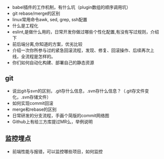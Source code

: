 - babel插件的工作机制，有什么坑（plugin数组的顺序调用坑）
- git rebase/merge的区别
- linux常用命令awk, sed, grep, ssh配置
- 什么是工程化
- eslint,是做什么用的，日常开发你做过哪些个性化配置,有没有写过规则，介绍下
- 前后端分离,你知道的方案，优劣比较
- 介绍一次你所参与过的紧急回滚流程，发现、修复、回滚操作、后续再次上线，全流程是怎样的。
- 你们如何自动化构建、部署自己的静态资源

## git
- 说出git与svn的区别，.git存什么信息，.svn存什么信息？（.git存文件变化，.svn存储文件）
- 如何实现commit回滚
- merge和rebase的区别
- 日常研发的分支流程，手画个简版的commit网络图
- Github上有给三方库提过MR么，举例说明

## 监控埋点
- 前端性能与报错，可以监控哪些项目，如何监控